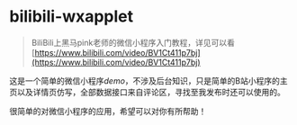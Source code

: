 # bilibili-wxapplet

> BiliBili上黑马pink老师的微信小程序入门教程，详见可以看[https://www.bilibili.com/video/BV1Ct411p7bj](https://www.bilibili.com/video/BV1Ct411p7bj)

这是一个简单的微信小程序*demo*，不涉及后台知识，只是简单的B站小程序的主页以及详情页仿写，全部数据接口来自评论区，寻找至我发布时还可以使用的。

很简单的对微信小程序的应用，希望可以对你有所帮助！